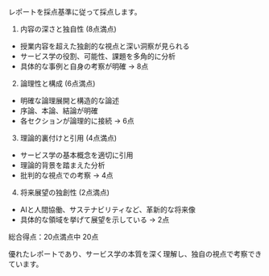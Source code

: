 レポートを採点基準に従って採点します。

1. 内容の深さと独自性 (8点満点)
- 授業内容を超えた独創的な視点と深い洞察が見られる
- サービス学の役割、可能性、課題を多角的に分析
- 具体的な事例と自身の考察が明確
→ 8点

2. 論理性と構成 (6点満点)
- 明確な論理展開と構造的な論述
- 序論、本論、結論が明確
- 各セクションが論理的に接続
→ 6点

3. 理論的裏付けと引用 (4点満点)
- サービス学の基本概念を適切に引用
- 理論的背景を踏まえた分析
- 批判的な視点での考察
→ 4点

4. 将来展望の独創性 (2点満点)
- AIと人間協働、サステナビリティなど、革新的な将来像
- 具体的な領域を挙げて展望を示している
→ 2点

総合得点：20点満点中 20点

優れたレポートであり、サービス学の本質を深く理解し、独自の視点で考察できています。